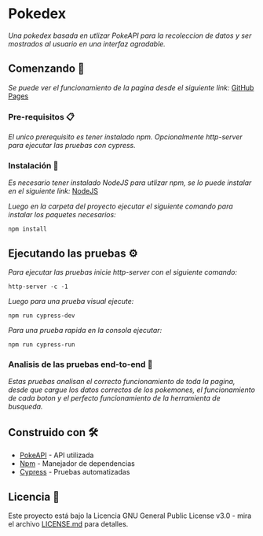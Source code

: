 # Pokedex

_Una pokedex basada en utlizar PokeAPI para la recoleccion de datos y ser mostrados al usuario en una interfaz agradable._

## Comenzando 🚀
_Se puede ver el funcionamiento de la pagina desde el siguiente link:_
[GitHub Pages](https://alexistoranzoar.github.io/pokedex/)

### Pre-requisitos 📋
_El unico prerequisito es tener instalado npm._
_Opcionalmente http-server para ejecutar las pruebas con cypress._

### Instalación 🔧

_Es necesario tener instalado NodeJS para utlizar npm, se lo puede instalar en el siguiente link:_
[NodeJS](https://nodejs.org/es/)

_Luego en la carpeta del proyecto ejecutar el siguiente comando para instalar los paquetes necesarios:_
```
npm install
```

## Ejecutando las pruebas ⚙️

_Para ejecutar las pruebas inicie http-server con el siguiente comando:_
```
http-server -c -1
```

_Luego para una prueba visual ejecute:_
```
npm run cypress-dev
```

_Para una prueba rapida en la consola ejecutar:_
```
npm run cypress-run
```

### Analisis de las pruebas end-to-end 🔩

_Estas pruebas analisan el correcto funcionamiento de toda la pagina, desde que cargue los datos correctos de los pokemones, el funcionamiento de cada boton y el perfecto funcionamiento de la herramienta de busqueda._

## Construido con 🛠️

* [PokeAPI](https://pokeapi.co/) - API utilizada
* [Npm](http://npmjs.com/) - Manejador de dependencias
* [Cypress](https://www.cypress.io/) - Pruebas automatizadas

## Licencia 📄

Este proyecto está bajo la Licencia GNU General Public License v3.0 - mira el archivo [LICENSE.md](LICENSE.md) para detalles.

